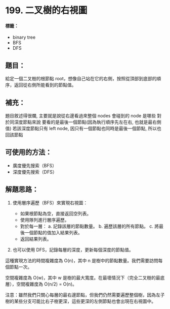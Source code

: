 # 199. 二叉樹的右視圖
#### 標籤：
- binary tree
- BFS
- DFS

## 題目：
給定一個二叉樹的根節點 root，想像自己站在它的右側，按照從頂部到底部的順序，返回從右側所能看到的節點值。

## 補充：
題目敘述得很爛, 主要就是說從右邊看過來整個 nodes 會碰到的 node 是哪些
對於同深度節點來說 要看的是最後一個節點(因為執行順序先左在右, 也就是最右側值)
若該深度節點只有 left node, 因只有一個節點也同時是最後一個節點, 所以也回該節點

## 可使用的方法：
- 廣度優先搜索（BFS）
- 深度優先搜索（DFS）

## 解題思路： 
1. 使用層序遍歷（BFS）來實現右視圖：
   - 如果根節點為空，直接返回空列表。
   - 使用隊列進行層序遍歷。
   - 對於每一層：
     a. 記錄該層的節點數量。
     b. 遍歷該層的所有節點。
     c. 將最後一個節點的值加入結果列表。
   - 返回結果列表。

2. 也可以使用 DFS，記錄每層的深度，更新每個深度的節點值。

這種實現方法的時間複雜度為 O(n)，其中 n 是樹中的節點數量。我們需要訪問每個節點一次。

空間複雜度為 O(w)，其中 w 是樹的最大寬度。在最壞情況下（完全二叉樹的最底層），空間複雜度為 O(n/2) = O(n)。

注意：雖然我們只關心每層的最右邊節點，但我們仍然需要遍歷整個樹，因為左子樹的某些分支可能比右子樹更深，這些更深的左側節點也會出現在右視圖中。